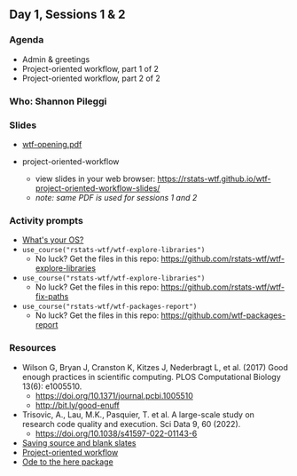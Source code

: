 ## Day 1, Sessions 1 & 2

### Agenda

  * Admin & greetings
  * Project-oriented workflow, part 1 of 2
  * Project-oriented workflow, part 2 of 2

### Who: Shannon Pileggi

  
### Slides

  * [wtf-opening.pdf](materials/wtf-opening-2022.pdf) 
  
  * project-oriented-workflow
    - view slides in your web browser: <https://rstats-wtf.github.io/wtf-project-oriented-workflow-slides/>
    - *note: same PDF is used for sessions 1 and 2*
  
### Activity prompts

  * [What's your OS?](https://github.com/rstudio-conf-2022/wtf-rstats/issues/3)
  * `use_course("rstats-wtf/wtf-explore-libraries")`
    - No luck? Get the files in this repo: <https://github.com/rstats-wtf/wtf-explore-libraries>
  * `use_course("rstats-wtf/wtf-explore-libraries")`
    - No luck? Get the files in this repo: <https://github.com/rstats-wtf/wtf-fix-paths>
  * `use_course("rstats-wtf/wtf-packages-report")`
    - No luck? Get the files in this repo: <https://github.com/wtf-packages-report>


### Resources

  * Wilson G, Bryan J, Cranston K, Kitzes J, Nederbragt L, et al. (2017) Good enough practices in scientific computing. PLOS Computational Biology 13(6): e1005510.
    - <https://doi.org/10.1371/journal.pcbi.1005510>
    - <http://bit.ly/good-enuff>
 * Trisovic, A., Lau, M.K., Pasquier, T. et al. A large-scale study on research 
 code quality and execution. Sci Data 9, 60 (2022).  
   - <https://doi.org/10.1038/s41597-022-01143-6>
  * [Saving source and blank slates](https://whattheyforgot.org/save-source.html)
  * [Project-oriented workflow](https://whattheyforgot.org/project-oriented-workflow.html)
  * [Ode to the here package](https://github.com/jennybc/here_here#readme)
